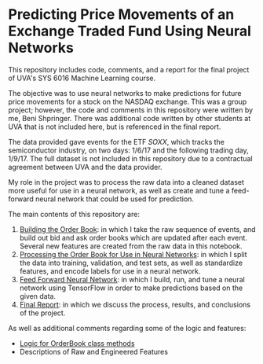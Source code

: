 # Predicting Price Movements of an Exchange Traded Fund Using Neural Networks

This repository includes code, comments, and a report for the final project of UVA's SYS 6016 Machine Learning course. 

The objective was to use neural networks to make predictions for future price movements for a stock on the NASDAQ exchange. This was a group project; however, the code and comments in this repository were written by me, Beni Shpringer. There was additional code written by other students at UVA that is not included here, but is referenced in the final report.

The data provided gave events for the ETF _SOXX_, which tracks the semiconductor industry, on two days: 1/6/17 and the following trading day, 1/9/17. The full dataset is not included in this repository due to a contractual agreement between UVA and the data provider.

My role in the project was to process the raw data into a cleaned dataset more useful for use in a neural network, as well as create and tune a feed-forward neural network that could be used for prediction.

The main contents of this repository are:
1. [Building the Order Book](https://github.com/bshpringer/neural-network-stock-prediction/blob/master/build_order_book.ipynb): in which I take the raw sequence of events, and build out bid and ask order books which are updated after each event. Several new features are created from the raw data in this notebook.
2. [Processing the Order Book for Use in Neural Networks](https://github.com/bshpringer/neural-network-stock-prediction/blob/master/neural_net.ipynb): in which I split the data into training, validation, and test sets, as well as standardize features, and encode labels for use in a neural network.
3. [Feed Forward Neural Network](https://github.com/bshpringer/neural-network-stock-prediction/blob/master/neural_net.ipynb): in which I build, run, and tune a neural network using TensorFlow in order to make predictions based on the given data.
4. [Final Report](https://github.com/bshpringer/neural-network-stock-prediction/blob/master/Final_Report.pdf): in which we discuss the process, results, and conclusions of the project.

As well as additional comments regarding some of the logic and features:
* [Logic for OrderBook class methods](https://github.com/bshpringer/neural-network-stock-prediction/blob/master/info/OrderBook_Methods.ipynb)
* Descriptions of Raw and Engineered Features
